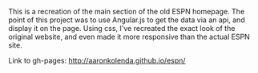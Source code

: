This is a recreation of the main section of the old ESPN homepage. The point of this project was to use Angular.js to get the data via an api, and display it on the page. Using css, I've recreated the exact look of the original website, and even made it more responsive than the actual ESPN site. 

Link to gh-pages: http://aaronkolenda.github.io/espn/